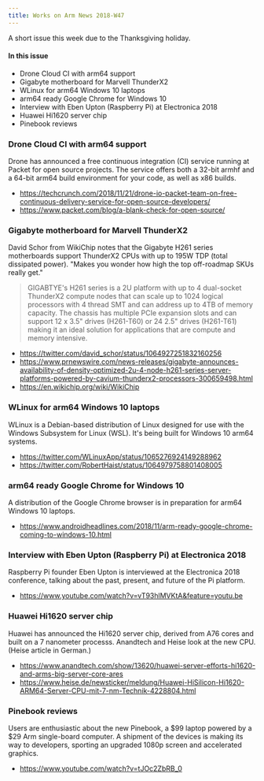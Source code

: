 ```yaml
---
title: Works on Arm News 2018-W47
---
```


A short issue this week due to the Thanksgiving holiday.

#### In this issue

* Drone Cloud CI with arm64 support
* Gigabyte motherboard for Marvell ThunderX2
* WLinux for arm64 Windows 10 laptops
* arm64 ready Google Chrome for Windows 10
* Interview with Eben Upton (Raspberry Pi) at Electronica 2018
* Huawei Hi1620 server chip
* Pinebook reviews

### Drone Cloud CI with arm64 support

Drone has announced a free continuous integration (CI) service
running at Packet for open source projects. The service offers
both a 32-bit armhf and a 64-bit arm64 build environment for your
code, as well as x86 builds.

* https://techcrunch.com/2018/11/21/drone-io-packet-team-on-free-continuous-delivery-service-for-open-source-developers/
* https://www.packet.com/blog/a-blank-check-for-open-source/

### Gigabyte motherboard for Marvell ThunderX2

David Schor from WikiChip notes that the Gigabyte H261 series
motherboards support ThunderX2 CPUs with up to 195W TDP (total dissipated
power). "Makes you wonder how high the top off-roadmap SKUs really get."

> GIGABTYE's H261 series is a 2U platform with up to 4 dual-socket ThunderX2 compute nodes that can scale up to 1024 logical processors with 4 thread SMT and can address up to 4TB of memory capacity. The chassis has multiple PCIe expansion slots and can support 12 x 3.5" drives (H261-T60) or 24 2.5" drives (H261-T61) making it an ideal solution for applications that are compute and memory intensive.

* https://twitter.com/david_schor/status/1064927251832160256
* https://www.prnewswire.com/news-releases/gigabyte-announces-availability-of-density-optimized-2u-4-node-h261-series-server-platforms-powered-by-cavium-thunderx2-processors-300659498.html
* https://en.wikichip.org/wiki/WikiChip

### WLinux for arm64 Windows 10 laptops

WLinux is a Debian-based distribution of Linux designed
for use with the Windows Subsystem for Linux (WSL). It's
being built for Windows 10 arm64 systems.

* https://twitter.com/WLinuxApp/status/1065276924149288962
* https://twitter.com/RobertHaist/status/1064979758801408005

### arm64 ready Google Chrome for Windows 10

A distribution of the Google Chrome browser
is in preparation for arm64 Windows 10 laptops.

* https://www.androidheadlines.com/2018/11/arm-ready-google-chrome-coming-to-windows-10.html

### Interview with Eben Upton (Raspberry Pi) at Electronica 2018

Raspberry Pi founder Eben Upton is interviewed at the
Electronica 2018 conference, talking about the past,
present, and future of the Pi platform.

* https://www.youtube.com/watch?v=vT93hlMVKtA&feature=youtu.be

### Huawei Hi1620 server chip

Huawei has announced the Hi1620 server chip, derived from A76
cores and built on a 7 nanometer processs. Anandtech and Heise 
look at the new CPU. (Heise article in German.)

* https://www.anandtech.com/show/13620/huawei-server-efforts-hi1620-and-arms-big-server-core-ares
* https://www.heise.de/newsticker/meldung/Huawei-HiSilicon-Hi1620-ARM64-Server-CPU-mit-7-nm-Technik-4228804.html

### Pinebook reviews

Users are enthusiastic about the new Pinebook, a $99
laptop powered by a $29 Arm single-board computer.
A shipment of the devices is making its way to developers,
sporting an upgraded 1080p screen and accelerated graphics.

* https://www.youtube.com/watch?v=tJOc2ZbRB_0
